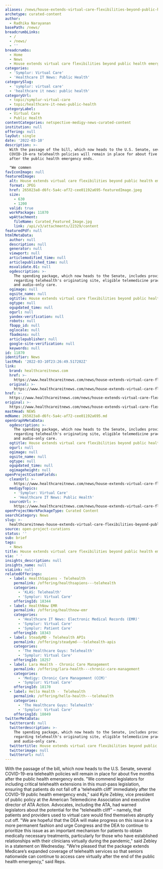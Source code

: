 ```yaml
---
aliases: /news/house-extends-virtual-care-flexibilities-beyond-public-health-emergency
archetype: curated-content
author:
  - Radhika Narayanan
basePath: /news/
breadcrumbLinks:
  - /
  - /news/
  - ''
breadcrumbs:
  - Home
  - News
  - House extends virtual care flexibilities beyond public health emergency
categories:
  - 'Symplur: Virtual Care'
  - 'Healthcare IT News: Public Health'
categorySlug:
  - 'symplur: virtual care'
  - 'healthcare it news: public health'
categoryUrl:
  - topic/symplur-virtual-care
  - topic/healthcare-it-news-public-health
categoryLabel:
  - Virtual Care
  - Public Health
contentCategories: netspective-medigy-news-curated-content
institution: null
offering: null
layOut: single
date: '2022-03-10'
description: >-
  With the passage of the bill, which now heads to the U.S. Senate, several
  COVID-19-era telehealth policies will remain in place for about five months
  after the public health emergency ends.

  "We commen
favIconImage: null
featuredImage:
  alt: House extends virtual care flexibilities beyond public health emergency
  format: JPEG
  href: 265023a8-d6fc-5a4c-af72-cee01192a695-featuredImage.jpeg
  size:
    - 630
    - 1200
  valid: true
  workPackage: 11870
  wpAttachment:
    fileName: Curated_Featured_Image.jpg
    link: /api/v3/attachments/22329/content
featuredPdf: null
htmlMetaData:
  author: null
  description: null
  generator: null
  viewport: null
  articlemodified_time: null
  articlepublished_time: null
  msvalidate.01: null
  ogdescription: >-
    The spending package, which now heads to the Senate, includes provisions
    regarding telehealth's originating site, eligible telemedicine practitioners
    and audio-only care.
  ogimage: null
  ogsite_name: null
  ogtitle: House extends virtual care flexibilities beyond public health emergency
  ogtype: null
  ogupdated_time: null
  ogurl: null
  yandex-verification: null
  robots: null
  fbapp_id: null
  oglocale: null
  fbadmins: null
  articlepublisher: null
  google-site-verification: null
  keywords: null
id: 11870
identifier: News
lastMod: '2022-03-10T23:26:49.517202Z'
link:
  brand: healthcareitnews.com
  href: >-
    https://www.healthcareitnews.com/news/house-extends-virtual-care-flexibilities-beyond-public-health-emergency
  original: >-
    https://www.healthcareitnews.com/news/house-extends-virtual-care-flexibilities-beyond-public-health-emergency
href: >-
  https://www.healthcareitnews.com/news/house-extends-virtual-care-flexibilities-beyond-public-health-emergency
original: >-
  https://www.healthcareitnews.com/news/house-extends-virtual-care-flexibilities-beyond-public-health-emergency
mastHead: NEWS
mdName: 265023a8-d6fc-5a4c-af72-cee01192a695.md
openGraphMetaData:
  ogdescription: >-
    The spending package, which now heads to the Senate, includes provisions
    regarding telehealth's originating site, eligible telemedicine practitioners
    and audio-only care.
  ogtitle: House extends virtual care flexibilities beyond public health emergency
  ogurl: null
  ogimage: null
  ogsite_name: null
  ogtype: null
  ogupdated_time: null
  ogimageheight: null
openProjectCustomFields:
  cleanUrl: >-
    https://www.healthcareitnews.com/news/house-extends-virtual-care-flexibilities-beyond-public-health-emergency
  medigyTopics:
    - 'Symplur: Virtual Care'
    - 'Healthcare IT News: Public Health'
  sourceUrl: >-
    https://www.healthcareitnews.com/news/house-extends-virtual-care-flexibilities-beyond-public-health-emergency
openProjectWorkPackageType: Curated Content
searchCategory: News
slug: >-
  healthcareitnews-house-extends-virtual-care-flexibilities-beyond-public-health-emergency
source: open-project-curations
status: ''
sub: brief
tags:
  - News
title: House extends virtual care flexibilities beyond public health emergency
via: ' '
insights_description: null
insights_name: null
viaLink: null
relatedOfferings:
  - label: HealthSapiens - Telehealth
    permalink: /offering/healthsapiens---telehealth
    categories:
      - 'KLAS: Telehealth'
      - 'Symplur: Virtual Care'
    offeringId: 18344
  - label: HealthNow EMR
    permalink: /offering/healthnow-emr
    categories:
      - 'Healthcare IT News: Electronic Medical Records (EMR)'
      - 'Symplur: Virtual Care'
      - 'Symplur: Patient Care'
    offeringId: 18343
  - label: SteadyMD - Telehealth APIs
    permalink: /offering/steadymd---telehealth-apis
    categories:
      - 'The Healthcare Guys: Telehealth'
      - 'Symplur: Virtual Care'
    offeringId: 18257
  - label: Lara Health - Chronic Care Management
    permalink: /offering/lara-health---chronic-care-management
    categories:
      - 'Medigy: Chronic Care Management (CCM)'
      - 'Symplur: Virtual Care'
    offeringId: 18170
  - label: Hello Health -  Telehealth
    permalink: /offering/hello-health---telehealth
    categories:
      - 'The Healthcare Guys: Telehealth'
      - 'Symplur: Virtual Care'
    offeringId: 18049
twitterMetaData:
  twittercard: null
  twitterdescription: >-
    The spending package, which now heads to the Senate, includes provisions
    regarding telehealth's originating site, eligible telemedicine practitioners
    and audio-only care.
  twittertitle: House extends virtual care flexibilities beyond public health emergency
  twitterimage: null
  twitterurl: null
---
```

<p>With the passage of the bill, which now heads to the U.S. Senate, several COVID-19-era telehealth policies will remain in place for about five months after the public health emergency ends.
"We commend legislators for including critical telehealth extensions in this must-pass legislation, ensuring that patients do not fall off a 'telehealth cliff' immediately after the COVID-19 public health emergency ends," said Kyle Zebley, vice president of public policy at the American Telemedicine Association and executive director of ATA Action.
Advocates, including the ATA, had warned legislators about the potential for the "telehealth cliff" – namely, that patients and providers used to virtual care would find themselves abruptly cut off.
"We are hopeful that the DEA will make progress on this issue in a more permanent fashion and urge Congress and the DEA to continue to prioritize this issue as an important mechanism for patients to obtain medically necessary treatments, particularly for those who have established relationships with their clinicians virtually during the pandemic," said Zebley in a statement on Wednesday.
"We’re pleased that the package extends Medicare’s expanded coverage of telehealth services so that seniors nationwide can continue to access care virtually after the end of the public health emergency," said Reps.</p>